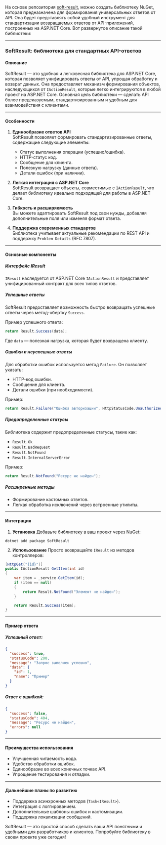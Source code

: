 На основе репозитория [soft-result](https://github.com/DIWOS-Projects/soft-result), можно создать библиотеку NuGet, которая предназначена для формирования универсальных ответов от API. Она будет представлять собой удобный инструмент для стандартизации возвращаемых ответов от API-приложений, построенных на ASP.NET Core. Вот развернутое описание такой библиотеки:

---

### **SoftResult: библиотека для стандартных API-ответов**

#### **Описание**
SoftResult — это удобная и легковесная библиотека для ASP.NET Core, которая позволяет унифицировать ответы от API, упрощая обработку и возврат данных. Она предоставляет механизм формирования объектов, наследующихся от `IActionResult`, которые легко интегрируются в любой проект на ASP.NET Core. Основная цель библиотеки — сделать API более предсказуемым, стандартизированным и удобным для взаимодействия с клиентами.

---

#### **Особенности**
1. **Единообразие ответов API**  
   SoftResult позволяет формировать стандартизированные ответы, содержащие следующие элементы:
   - Статус выполнения операции (успешно/ошибка).
   - HTTP-статус код.
   - Сообщение для клиента.
   - Полезную нагрузку (данные ответа).
   - Детали ошибок (при наличии).

2. **Легкая интеграция с ASP.NET Core**  
   SoftResult возвращает объекты, совместимые с `IActionResult`, что делает библиотеку идеально подходящей для работы в ASP.NET Core.

3. **Гибкость и расширяемость**  
   Вы можете адаптировать SoftResult под свои нужды, добавляя дополнительные поля или изменяя формат ответа.

4. **Поддержка современных стандартов**  
   Библиотека учитывает актуальные рекомендации по REST API и поддержку `Problem Details` (RFC 7807).

---

#### **Основные компоненты**

##### **Интерфейс IResult**
`IResult` наследуется от ASP.NET Core `IActionResult` и представляет унифицированный контракт для всех типов ответов.

##### **Успешные ответы**
SoftResult предоставляет возможность быстро возвращать успешные ответы через метод-обертку `Success`.

Пример успешного ответа:
```csharp
return Result.Success(data);
```

Где `data` — полезная нагрузка, которая будет возвращена клиенту.

##### **Ошибки и неуспешные ответы**
Для обработки ошибок используется метод `Failure`. Он позволяет указать:
- HTTP-код ошибки.
- Сообщение для клиента.
- Детали ошибки (при необходимости).

Пример:
```csharp
return Result.Failure("Ошибка авторизации", HttpStatusCode.Unauthorized);
```

##### **Предопределенные статусы**
Библиотека содержит предопределенные статусы, такие как:
- `Result.Ok`
- `Result.BadRequest`
- `Result.NotFound`
- `Result.InternalServerError`

Пример:
```csharp
return Result.NotFound("Ресурс не найден");
```

##### **Расширенные методы**
- Формирование кастомных ответов.
- Легкая обработка исключений через встроенные утилиты.

---

#### **Интеграция**

1. **Установка**
Добавьте библиотеку в ваш проект через NuGet:
```
dotnet add package SoftResult
```

2. **Использование**
Просто возвращайте `IResult` из методов контроллеров:

```csharp
[HttpGet("{id}")]
public IActionResult GetItem(int id)
{
    var item = _service.GetItem(id);
    if (item == null)
    {
        return Result.NotFound("Элемент не найден");
    }

    return Result.Success(item);
}
```

---

#### **Пример ответа**

##### Успешный ответ:
```json
{
  "success": true,
  "statusCode": 200,
  "message": "Запрос выполнен успешно",
  "data": {
    "id": 1,
    "name": "Пример"
  }
}
```

##### Ответ с ошибкой:
```json
{
  "success": false,
  "statusCode": 404,
  "message": "Ресурс не найден",
  "errors": null
}
```

---

#### **Преимущества использования**

- Улучшенная читаемость кода.
- Удобство обработки ошибок.
- Единообразие во всех конечных точках API.
- Упрощение тестирования и отладки.

---

#### **Дальнейшие планы по развитию**

- Поддержка асинхронных методов (`Task<IResult>`).
- Интеграция с логгированием.
- Дополнительные шаблоны ошибок и кастомизации.
- Поддержка локализации сообщений.

SoftResult — это простой способ сделать ваши API понятными и удобными для разработчиков и клиентов. Попробуйте библиотеку в своем проекте уже сегодня!
